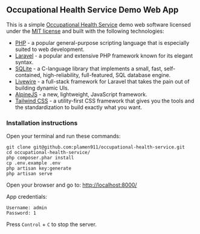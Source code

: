 ## Occupational Health Service Demo Web App

This is a simple [Occupational Health Service](https://en.wikipedia.org/wiki/Occupational_safety_and_health) demo web software licensed under the [MIT license](https://opensource.org/licenses/MIT) and built with the following technologies:

- [PHP](https://www.php.net/downloads.php) - a popular general-purpose scripting language that is especially suited to web development.
- [Laravel](https://laravel.com/) - a popular and extensive PHP framework known for its elegant syntax.
- [SQLite](https://www.sqlite.org/index.html) - a C-language library that implements a small, fast, self-contained, high-reliability, full-featured, SQL database engine.
- [Livewire](https://laravel-livewire.com/) - a full-stack framework for Laravel that takes the pain out of building dynamic UIs.
- [AlpineJS](https://alpinejs.dev/) - a new, lightweight, JavaScript framework.
- [Tailwind CSS](https://tailwindcss.com/) - a utility-first CSS framework that gives you the tools and the standardization to build exactly what you want.

### Installation instructions

Open your terminal and run these commands:

```
git clone git@github.com:plamen911/occupational-health-service.git
cd occupational-health-service/
php composer.phar install
cp .env.example .env
php artisan key:generate
php artisan serve
```

Open your browser and go to: [http://localhost:8000/](http://localhost:8000/)

App credentials:

```
Username: admin
Password: 1
```

Press `Control` + `C` to stop the server.
